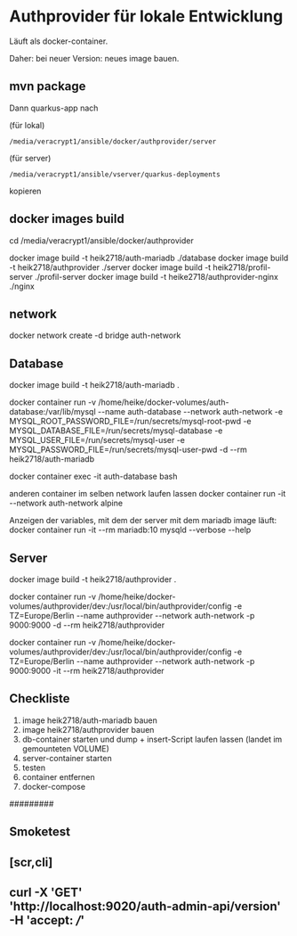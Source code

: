 # Authprovider für lokale Entwicklung

Läuft als docker-container.

Daher: bei neuer Version: neues image bauen.

## mvn package

Dann quarkus-app nach

(für lokal)
```
/media/veracrypt1/ansible/docker/authprovider/server
```
(für server)
```
/media/veracrypt1/ansible/vserver/quarkus-deployments
```

kopieren

## docker images build

cd /media/veracrypt1/ansible/docker/authprovider

docker image build -t heik2718/auth-mariadb ./database
docker image build -t heik2718/authprovider ./server
docker image build -t heik2718/profil-server ./profil-server
docker image build -t heike2718/authprovider-nginx ./nginx


## network
docker network create -d bridge auth-network

## Database

docker image build -t heik2718/auth-mariadb .

docker container run -v /home/heike/docker-volumes/auth-database:/var/lib/mysql --name auth-database --network auth-network -e MYSQL_ROOT_PASSWORD_FILE=/run/secrets/mysql-root-pwd -e MYSQL_DATABASE_FILE=/run/secrets/mysql-database -e MYSQL_USER_FILE=/run/secrets/mysql-user -e MYSQL_PASSWORD_FILE=/run/secrets/mysql-user-pwd -d --rm heik2718/auth-mariadb

docker container exec -it  auth-database bash

anderen container im selben network laufen lassen
docker container run -it --network auth-network alpine


Anzeigen der variables, mit dem der server mit dem mariadb image läuft:
docker container run -it --rm mariadb:10 mysqld --verbose --help

## Server
docker image build -t heik2718/authprovider .

docker container run -v /home/heike/docker-volumes/authprovider/dev:/usr/local/bin/authprovider/config -e TZ=Europe/Berlin --name authprovider --network auth-network -p 9000:9000 -d --rm heik2718/authprovider

docker container run -v /home/heike/docker-volumes/authprovider/dev:/usr/local/bin/authprovider/config -e TZ=Europe/Berlin --name authprovider --network auth-network -p 9000:9000 -it --rm heik2718/authprovider

## Checkliste
1) image heik2718/auth-mariadb bauen
2) image heik2718/authprovider bauen
3) db-container starten und dump + insert-Script laufen lassen (landet im gemounteten VOLUME)
4) server-container starten
5) testen
6) container entfernen
7) docker-compose

#########

## Smoketest

[scr,cli]
----
curl -X 'GET' \
  'http://localhost:9020/auth-admin-api/version' \
  -H 'accept: */*'
----

